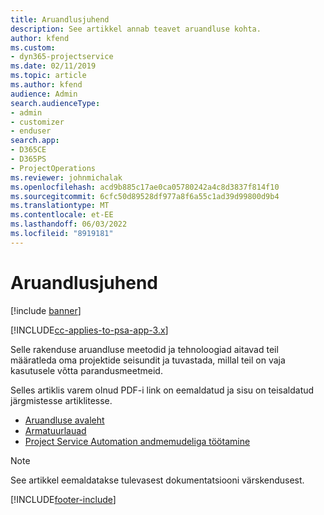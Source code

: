 ```yaml
---
title: Aruandlusjuhend
description: See artikkel annab teavet aruandluse kohta.
author: kfend
ms.custom:
- dyn365-projectservice
ms.date: 02/11/2019
ms.topic: article
ms.author: kfend
audience: Admin
search.audienceType:
- admin
- customizer
- enduser
search.app:
- D365CE
- D365PS
- ProjectOperations
ms.reviewer: johnmichalak
ms.openlocfilehash: acd9b885c17ae0ca05780242a4c8d3837f814f10
ms.sourcegitcommit: 6cfc50d89528df977a8f6a55c1ad39d99800d9b4
ms.translationtype: MT
ms.contentlocale: et-EE
ms.lasthandoff: 06/03/2022
ms.locfileid: "8919181"
---
```

# <a name="reporting-guide"></a>Aruandlusjuhend

[!include [banner](../../includes/psa-now-project-operations.md)]

[!INCLUDE[cc-applies-to-psa-app-3.x](../../includes/cc-applies-to-psa-app-3x.md)]

Selle rakenduse aruandluse meetodid ja tehnoloogiad aitavad teil määratleda oma projektide seisundit ja tuvastada, millal teil on vaja kasutusele võtta parandusmeetmeid. 

Selles artiklis varem olnud PDF-i link on eemaldatud ja sisu on teisaldatud järgmistesse artiklitesse.

- [Aruandluse avaleht](../reports-reporting-dynamics-365-project-service.md)
- [Armatuurlauad](../reports-dashboards.md)
- [Project Service Automation andmemudeliga töötamine](../reports-working-project-service-data-model.md)

> [!NOTE]
> See artikkel eemaldatakse tulevasest dokumentatsiooni värskendusest. 


[!INCLUDE[footer-include](../../includes/footer-banner.md)]

